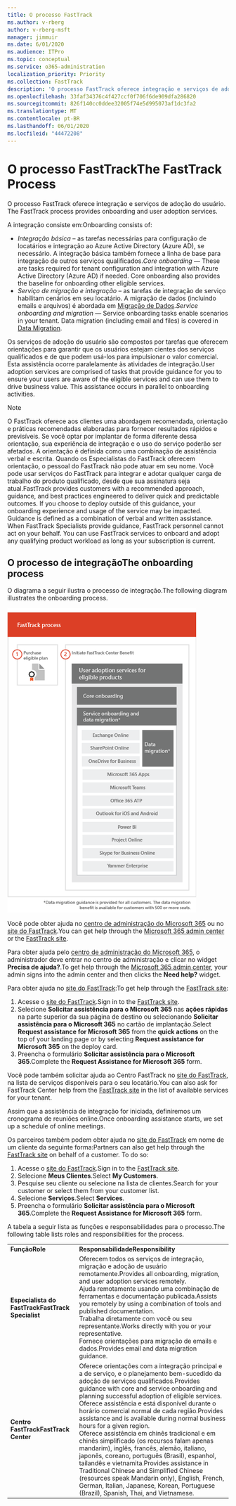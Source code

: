 ```yaml
---
title: O processo FastTrack
ms.author: v-rberg
author: v-rberg-msft
manager: jimmuir
ms.date: 6/01/2020
ms.audience: ITPro
ms.topic: conceptual
ms.service: o365-administration
localization_priority: Priority
ms.collection: FastTrack
description: 'O processo FastTrack oferece integração e serviços de adoção do usuário. '
ms.openlocfilehash: 33faf34376c4f427ccf0f706f6de909dfa286820
ms.sourcegitcommit: 826f140cc0ddee32005f74e5d995073af1dc3fa2
ms.translationtype: MT
ms.contentlocale: pt-BR
ms.lasthandoff: 06/01/2020
ms.locfileid: "44472208"
---
```

# <a name="the-fasttrack-process"></a><span data-ttu-id="283d1-103">O processo FastTrack</span><span class="sxs-lookup"><span data-stu-id="283d1-103">The FastTrack Process</span></span>

<span data-ttu-id="283d1-104">O processo FastTrack oferece integração e serviços de adoção do usuário. </span><span class="sxs-lookup"><span data-stu-id="283d1-104">The FastTrack process provides onboarding and user adoption services.</span></span> 
  
<span data-ttu-id="283d1-105">A integração consiste em:</span><span class="sxs-lookup"><span data-stu-id="283d1-105">Onboarding consists of:</span></span>
  
- <span data-ttu-id="283d1-p101">*Integração básica* – as tarefas necessárias para configuração de locatários e integração ao Azure Active Directory (Azure AD), se necessário. A integração básica também fornece a linha de base para integração de outros serviços qualificados.</span><span class="sxs-lookup"><span data-stu-id="283d1-p101">*Core onboarding* — These are tasks required for tenant configuration and integration with Azure Active Directory (Azure AD) if needed. Core onboarding also provides the baseline for onboarding other eligible services.</span></span> 
- <span data-ttu-id="283d1-p102">*Serviço de migração e integração* – as tarefas de integração de serviço habilitam cenários em seu locatário. A migração de dados (incluindo emails e arquivos) é abordada em [Migração de Dados](O365-data-migration.md).</span><span class="sxs-lookup"><span data-stu-id="283d1-p102">*Service onboarding and migration* — Service onboarding tasks enable scenarios in your tenant. Data migration (including email and files) is covered in [Data Migration](O365-data-migration.md).</span></span> 
    
<span data-ttu-id="283d1-p103">Os serviços de adoção do usuário são compostos por tarefas que oferecem orientações para garantir que os usuários estejam cientes dos serviços qualificados e de que podem usá-los para impulsionar o valor comercial. Esta assistência ocorre paralelamente às atividades de integração.</span><span class="sxs-lookup"><span data-stu-id="283d1-p103">User adoption services are comprised of tasks that provide guidance for you to ensure your users are aware of the eligible services and can use them to drive business value. This assistance occurs in parallel to onboarding activities.</span></span>
  
> [!NOTE]
> <span data-ttu-id="283d1-p104">O FastTrack oferece aos clientes uma abordagem recomendada, orientação e práticas recomendadas elaboradas para fornecer resultados rápidos e previsíveis. Se você optar por implantar de forma diferente dessa orientação, sua experiência de integração e o uso do serviço poderão ser afetados. A orientação é definida como uma combinação de assistência verbal e escrita. Quando os Especialistas do FastTrack oferecem orientação, o pessoal do FastTrack não pode atuar em seu nome. Você pode usar serviços do FastTrack para integrar e adotar qualquer carga de trabalho do produto qualificado, desde que sua assinatura seja atual.</span><span class="sxs-lookup"><span data-stu-id="283d1-p104">FastTrack provides customers with a recommended approach, guidance, and best practices engineered to deliver quick and predictable outcomes. If you choose to deploy outside of this guidance, your onboarding experience and usage of the service may be impacted. Guidance is defined as a combination of verbal and written assistance. When FastTrack Specialists provide guidance, FastTrack personnel cannot act on your behalf. You can use FastTrack services to onboard and adopt any qualifying product workload as long as your subscription is current.</span></span> 
  
## <a name="the-onboarding-process"></a><span data-ttu-id="283d1-117">O processo de integração</span><span class="sxs-lookup"><span data-stu-id="283d1-117">The onboarding process</span></span>

<span data-ttu-id="283d1-118">O diagrama a seguir ilustra o processo de integração.</span><span class="sxs-lookup"><span data-stu-id="283d1-118">The following diagram illustrates the onboarding process.</span></span>
  
![Linha do tempo para uso do benefício de Integração](media/o365-onboarding-timeline-m365-apps.png)
  
<span data-ttu-id="283d1-120">Você pode obter ajuda no [centro de administração do Microsoft 365](https://go.microsoft.com/fwlink/?linkid=2032704) ou no [site do FastTrack](https://go.microsoft.com/fwlink/?linkid=780698).</span><span class="sxs-lookup"><span data-stu-id="283d1-120">You can get help through the [Microsoft 365 admin center](https://go.microsoft.com/fwlink/?linkid=2032704) or the [FastTrack site](https://go.microsoft.com/fwlink/?linkid=780698).</span></span> 

<span data-ttu-id="283d1-121">Para obter ajuda pelo [centro de administração do Microsoft 365](https://go.microsoft.com/fwlink/?linkid=2032704), o administrador deve entrar no centro de administração e clicar no widget **Precisa de ajuda?**.</span><span class="sxs-lookup"><span data-stu-id="283d1-121">To get help through the [Microsoft 365 admin center](https://go.microsoft.com/fwlink/?linkid=2032704), your admin signs into the admin center and then clicks the **Need help?** widget.</span></span> 

<span data-ttu-id="283d1-122">Para obter ajuda no [site do FastTrack](https://go.microsoft.com/fwlink/?linkid=780698):</span><span class="sxs-lookup"><span data-stu-id="283d1-122">To get help through the [FastTrack site](https://go.microsoft.com/fwlink/?linkid=780698):</span></span> 
1.    <span data-ttu-id="283d1-123">Acesse o [site do FastTrack](https://go.microsoft.com/fwlink/?linkid=780698).</span><span class="sxs-lookup"><span data-stu-id="283d1-123">Sign in to the [FastTrack site](https://go.microsoft.com/fwlink/?linkid=780698).</span></span> 
2.    <span data-ttu-id="283d1-124">Selecione **Solicitar assistência para o Microsoft 365** nas **ações rápidas** na parte superior da sua página de destino ou selecionando **Solicitar assistência para o Microsoft 365** no cartão de implantação.</span><span class="sxs-lookup"><span data-stu-id="283d1-124">Select **Request assistance for Microsoft 365** from the **quick actions** on the top of your landing page or by selecting **Request assistance for Microsoft 365** on the deploy card.</span></span>
3.    <span data-ttu-id="283d1-125">Preencha o formulário **Solicitar assistência para o Microsoft 365**.</span><span class="sxs-lookup"><span data-stu-id="283d1-125">Complete the **Request Assistance for Microsoft 365** form.</span></span> 
  
 <span data-ttu-id="283d1-126">Você pode também solicitar ajuda ao Centro FastTrack no [site do FastTrack](https://go.microsoft.com/fwlink/?linkid=780698), na lista de serviços disponíveis para o seu locatário.</span><span class="sxs-lookup"><span data-stu-id="283d1-126">You can also ask for FastTrack Center help from the [FastTrack site](https://go.microsoft.com/fwlink/?linkid=780698) in the list of available services for your tenant.</span></span> 
    
 <span data-ttu-id="283d1-127">Assim que a assistência de integração for iniciada, definiremos um cronograma de reuniões online.</span><span class="sxs-lookup"><span data-stu-id="283d1-127">Once onboarding assistance starts, we set up a schedule of online meetings.</span></span>
    
<span data-ttu-id="283d1-p105">Os parceiros também podem obter ajuda no [site do FastTrack](https://go.microsoft.com/fwlink/?linkid=780698) em nome de um cliente da seguinte forma:</span><span class="sxs-lookup"><span data-stu-id="283d1-p105">Partners can also get help through the [FastTrack site](https://go.microsoft.com/fwlink/?linkid=780698) on behalf of a customer. To do so:</span></span>
1.    <span data-ttu-id="283d1-130">Acesse o [site do FastTrack](https://go.microsoft.com/fwlink/?linkid=780698).</span><span class="sxs-lookup"><span data-stu-id="283d1-130">Sign in to the [FastTrack site](https://go.microsoft.com/fwlink/?linkid=780698).</span></span> 
2.    <span data-ttu-id="283d1-131">Selecione **Meus Clientes**.</span><span class="sxs-lookup"><span data-stu-id="283d1-131">Select **My Customers**.</span></span>
3.    <span data-ttu-id="283d1-132">Pesquise seu cliente ou selecione na lista de clientes.</span><span class="sxs-lookup"><span data-stu-id="283d1-132">Search for your customer or select them from your customer list.</span></span>
4.    <span data-ttu-id="283d1-133">Selecione **Serviços**.</span><span class="sxs-lookup"><span data-stu-id="283d1-133">Select **Services**.</span></span>
5.    <span data-ttu-id="283d1-134">Preencha o formulário **Solicitar assistência para o Microsoft 365**.</span><span class="sxs-lookup"><span data-stu-id="283d1-134">Complete the **Request Assistance for Microsoft 365** form.</span></span> 

<span data-ttu-id="283d1-135">A tabela a seguir lista as funções e responsabilidades para o processo.</span><span class="sxs-lookup"><span data-stu-id="283d1-135">The following table lists roles and responsibilities for the process.</span></span>
    
|||
|:-----|:-----|
|<span data-ttu-id="283d1-136">**Função**</span><span class="sxs-lookup"><span data-stu-id="283d1-136">**Role**</span></span> <br/> |<span data-ttu-id="283d1-137">**Responsabilidade**</span><span class="sxs-lookup"><span data-stu-id="283d1-137">**Responsibility**</span></span> <br/> |
|<span data-ttu-id="283d1-138">**Especialista do FastTrack**</span><span class="sxs-lookup"><span data-stu-id="283d1-138">**FastTrack Specialist**</span></span> <br/> |<span data-ttu-id="283d1-139">Oferecem todos os serviços de integração, migração e adoção de usuário remotamente.</span><span class="sxs-lookup"><span data-stu-id="283d1-139">Provides all onboarding, migration, and user adoption services remotely.</span></span>  <br/> <span data-ttu-id="283d1-140">Ajuda remotamente usando uma combinação de ferramentas e documentação publicada.</span><span class="sxs-lookup"><span data-stu-id="283d1-140">Assists you remotely by using a combination of tools and published documentation.</span></span> <br/> <span data-ttu-id="283d1-141">Trabalha diretamente com você ou seu representante.</span><span class="sxs-lookup"><span data-stu-id="283d1-141">Works directly with you or your representative.</span></span> <br/> <span data-ttu-id="283d1-142">Fornece orientações para migração de emails e dados.</span><span class="sxs-lookup"><span data-stu-id="283d1-142">Provides email and data migration guidance.</span></span>|
|<span data-ttu-id="283d1-143">**Centro FastTrack**</span><span class="sxs-lookup"><span data-stu-id="283d1-143">**FastTrack Center**</span></span>  <br/> |<span data-ttu-id="283d1-144">Oferece orientações com a integração principal e a de serviço, e o planejamento bem-sucedido da adoção de serviços qualificados.</span><span class="sxs-lookup"><span data-stu-id="283d1-144">Provides guidance with core and service onboarding and planning successful adoption of eligible services.</span></span>  <br/> <span data-ttu-id="283d1-145">Oferece assistência e está disponível durante o horário comercial normal de cada região.</span><span class="sxs-lookup"><span data-stu-id="283d1-145">Provides assistance and is available during normal business hours for a given region.</span></span> <br/> <span data-ttu-id="283d1-146">Oferece assistência em chinês tradicional e em chinês simplificado (os recursos falam apenas mandarim), inglês, francês, alemão, italiano, japonês, coreano, português (Brasil), espanhol, tailandês e vietnamita.</span><span class="sxs-lookup"><span data-stu-id="283d1-146">Provides assistance in Traditional Chinese and Simplified Chinese (resources speak Mandarin only), English, French, German, Italian, Japanese, Korean, Portuguese (Brazil), Spanish, Thai, and Vietnamese.</span></span>|
